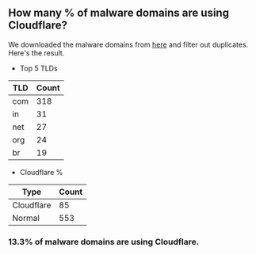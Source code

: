 ## How many % of malware domains are using Cloudflare?


We downloaded the malware domains from [here](https://urlhaus.abuse.ch) and filter out duplicates.
Here's the result.


[//]: # (start replacement)


- Top 5 TLDs

| TLD | Count |
| --- | --- |
| com | 318 |
| in | 31 |
| net | 27 |
| org | 24 |
| br | 19 |


- Cloudflare %

| Type | Count |
| --- | --- |
| Cloudflare | 85 |
| Normal | 553 |


### 13.3% of malware domains are using Cloudflare.